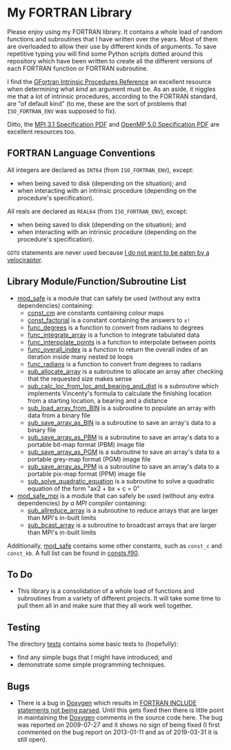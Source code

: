 # My FORTRAN Library

Please enjoy using my FORTRAN library. It contains a whole load of random functions and subroutines that I have written over the years. Most of them are overloaded to allow their use by different kinds of arguments. To save repetitive typing you will find some Python scripts dotted around this repository which have been written to create all the different versions of each FORTRAN function or FORTRAN subroutine.

I find the [GFortran Intrinsic Procedures Reference](https://gcc.gnu.org/onlinedocs/gfortran/Intrinsic-Procedures.html) an excellent resource when determining what _kind_ an argument must be. As an aside, it niggles me that a lot of intrinsic procedures, according to the FORTRAN standard, are "of default kind" (to me, these are the sort of problems that `ISO_FORTRAN_ENV` was supposed to fix).

Ditto, the [MPI 3.1 Specification PDF](https://www.mpi-forum.org/docs/mpi-3.1/mpi31-report.pdf) and [OpenMP 5.0 Specification PDF](https://www.openmp.org/wp-content/uploads/OpenMP-API-Specification-5.0.pdf) are excellent resources too.

## FORTRAN Language Conventions

All integers are declared as `INT64` (from `ISO_FORTRAN_ENV`), except:

* when being saved to disk (depending on the situation); and
* when interacting with an intrinsic procedure (depending on the procedure's specification).

All reals are declared as `REAL64` (from `ISO_FORTRAN_ENV`), except:

* when being saved to disk (depending on the situation); and
* when interacting with an intrinsic procedure (depending on the procedure's specification).

`GOTO` statements are never used because [I do not want to be eaten by a velociraptor](https://xkcd.com/292/).

## Library Module/Function/Subroutine List

* [mod_safe](mod_safe.F90) is a module that can safely be used (without any extra dependencies) containing:
    * [const_cm](mod_safe/const_cm.f90) are constants containing colour maps
    * [const_factorial](mod_safe/const_factorial.f90) is a constant containing the answers to `x!`
    * [func_degrees](mod_safe/func_degrees.f90) is a function to convert from radians to degrees
    * [func_integrate_array](mod_safe/func_integrate_array) is a function to integrate tabulated data
    * [func_interpolate_points](mod_safe/func_interpolate_points) is a function to interpolate between points
    * [func_overall_index](mod_safe/func_overall_index) is a function to return the overall index of an iteration inside many nested `DO` loops
    * [func_radians](mod_safe/func_radians.f90) is a function to convert from degrees to radians
    * [sub_allocate_array](mod_safe/sub_allocate_array) is a subroutine to allocate an array after checking that the requested size makes sense
    * [sub_calc_loc_from_loc_and_bearing_and_dist](mod_safe/sub_calc_loc_from_loc_and_bearing_and_dist.f90) is a subroutine which implements Vincenty's formula to calculate the finishing location from a starting location, a bearing and a distance
    * [sub_load_array_from_BIN](mod_safe/sub_load_array_from_BIN) is a subroutine to populate an array with data from a binary file
    * [sub_save_array_as_BIN](mod_safe/sub_save_array_as_BIN) is a subroutine to save an array's data to a binary file
    * [sub_save_array_as_PBM](mod_safe/sub_save_array_as_PBM) is a subroutine to save an array's data to a portable bit-map format (PBM) image file
    * [sub_save_array_as_PGM](mod_safe/sub_save_array_as_PGM) is a subroutine to save an array's data to a portable grey-map format (PGM) image file
    * [sub_save_array_as_PPM](mod_safe/sub_save_array_as_PPM) is a subroutine to save an array's data to a portable pix-map format (PPM) image file
    * [sub_solve_quadratic_equation](mod_safe/sub_solve_quadratic_equation) is a subroutine to solve a quadratic equation of the form "ax2 + bx + c = 0"
* [mod_safe_mpi](mod_safe_mpi.F90) is a module that can safely be used (without any extra dependencies) *by a MPI compiler* containing:
    * [sub_allreduce_array](mod_safe_mpi/sub_allreduce_array) is a subroutine to reduce arrays that are larger than MPI's in-built limits
    * [sub_bcast_array](mod_safe_mpi/sub_bcast_array) is a subroutine to broadcast arrays that are larger than MPI's in-built limits

Additionally, [mod_safe](mod_safe.F90) contains some other constants, such as `const_c` and `const_kb`. A full list can be found in [consts.f90](mod_safe/consts.f90).

## To Do

* This library is a consolidation of a whole load of functions and subroutines from a variety of different projects. It will take some time to pull them all in and make sure that they all work well together.

## Testing

The directory [tests](tests) contains some basic tests to (hopefully):

* find any simple bugs that I might have introduced; and
* demonstrate some simple programming techniques.

## Bugs

* There is a bug in [Doxygen](https://github.com/doxygen/doxygen) which results in [FORTRAN INCLUDE statements not being parsed](https://github.com/doxygen/doxygen/issues/3461). Until this gets fixed then there is little point in maintaining the [Doxygen](https://github.com/doxygen/doxygen) comments in the source code here. The bug was reported on 2009-07-27 and it shows no sign of being fixed (I first commented on the bug report on 2013-01-11 and as of 2019-03-31 it is still open).

